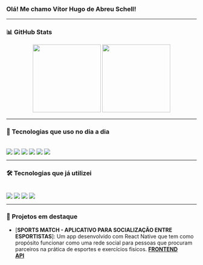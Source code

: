 ### Olá! Me chamo Vítor Hugo de Abreu Schell!

---

### 📊 GitHub Stats
<div align="center">
  <img height="180em" src="https://github-readme-stats.vercel.app/api?username=VitorHasc&show_icons=true&theme=dark&include_all_commits=true&count_private=true"/>
  <img height="180em" src="https://github-readme-stats.vercel.app/api/top-langs/?username=VitorHasc&layout=compact&langs_count=7&theme=dark"/>
</div>

---

### 🚀 Tecnologias que uso no dia a dia
<div style="display: inline_block"><br/>
  <img align="center" src="https://img.shields.io/badge/JavaScript-F7DF1E?style=for-the-badge&logo=javascript&logoColor=black"/>
  <img align="center" src="https://img.shields.io/badge/Node.js-43853D?style=for-the-badge&logo=node.js&logoColor=white"/>
  <img align="center" src="https://img.shields.io/badge/React-20232A?style=for-the-badge&logo=react&logoColor=61DAFB"/>
  <img align="center" src="https://img.shields.io/badge/React_Native-20232A?style=for-the-badge&logo=react&logoColor=61DAFB"/>
  <img align="center" src="https://img.shields.io/badge/MySQL-00000F?style=for-the-badge&logo=mysql&logoColor=white"/>
  <img align="center" src="https://img.shields.io/badge/MongoDB-4EA94B?style=for-the-badge&logo=mongodb&logoColor=white"/>
</div>

---

### 🛠 Tecnologias que já utilizei
<div style="display: inline_block"><br/>
  <img align="center" src="https://img.shields.io/badge/Java-ED8B00?style=for-the-badge&logo=java&logoColor=white"/>
  <img align="center" src="https://img.shields.io/badge/C++-00599C?style=for-the-badge&logo=c%2B%2B&logoColor=white"/>
  <img align="center" src="https://img.shields.io/badge/PHP-777BB4?style=for-the-badge&logo=php&logoColor=white"/>
  <img align="center" src="https://img.shields.io/badge/Kotlin-0095D5?style=for-the-badge&logo=kotlin&logoColor=white"/>
</div>

---

### 🌟 Projetos em destaque
- [**SPORTS MATCH - APLICATIVO PARA SOCIALIZAÇÃO ENTRE ESPORTISTAS**]: Um app desenvolvido com React Native que tem como propósito funcionar como uma rede social para pessoas que procuram parceiros na prática de esportes e exercícios fisicos.
  [**FRONTEND**](https://github.com/VitorHasc/TCC_FRONTEND) <br/>
  [**API**](https://github.com/VitorHasc/TCC_API)
